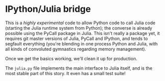 # IPython/Julia bridge

This is a *highly experimental* code to allow Python code to call
Julia code (starting the Julia runtime system from Python); the
converse is already possible using the PyCall package in Julia.  This
isn't really a package yet, it requires git master versions of Julia,
PyCall and IPython, and tends to segfault everything (you're blending
in one process Python and Julia, with all kinds of convoluted
gymnastics regarding memory management).

Once we get the basics working, we'll clean it up for production.

The `julia.py` file implements the main interface to Julia itself, and is the
most stable part of this story.  It even has a small test suite!
